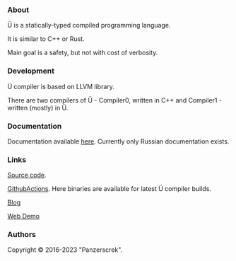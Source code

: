 ### About

Ü is a statically-typed compiled programming language.

It is similar to C++ or Rust.

Main goal is a safety, but not with cost of verbosity.


### Development

Ü compiler is based on LLVM library.

There are two compilers of Ü - Compiler0, written in C++ and Compiler1 - written (mostly) in Ü.


### Documentation

Documentation available [here](https://u-00dc-sprache.readthedocs.io/ru/latest/contents.html).
Currently only Russian documentation exists.


### Links

[Source code](https://github.com/Panzerschrek/U-00DC-Sprache).

[GithubActions](https://github.com/Panzerschrek/U-00DC-Sprache/actions/workflows/main.yml).
Here binaries are available for latest Ü compiler builds.

[Blog](/blog.md)

[Web Demo](/web_demo.md)


### Authors

Copyright © 2016-2023 "Panzerscrek".

